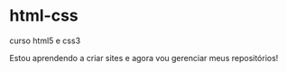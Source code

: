 # html-css
 curso html5 e css3

 Estou aprendendo a criar sites e agora vou gerenciar meus repositórios!
